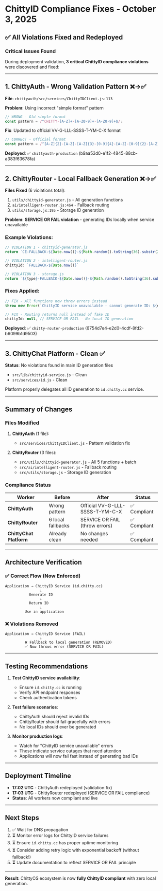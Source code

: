 # ChittyID Compliance Fixes - October 3, 2025

## ✅ All Violations Fixed and Redeployed

### Critical Issues Found
During deployment validation, **3 critical ChittyID compliance violations** were discovered and fixed:

---

## 1. ChittyAuth - Wrong Validation Pattern ❌→✅

**File**: `chittyauth/src/services/ChittyIDClient.js:113`

**Problem**: Using incorrect "simple format" pattern
```javascript
// WRONG - Old simple format
const pattern = /^CHITTY-[A-Z]+-[A-Z0-9]+-[A-Z0-9]+$/;
```

**Fix**: Updated to official VV-G-LLL-SSSS-T-YM-C-X format
```javascript
// CORRECT - Official format
const pattern = /^[A-Z]{2}-[A-Z]-[A-Z]{3}-[0-9]{4}-[A-Z]-[0-9]{2}-[A-Z]-[0-9A-Z]$/;
```

**Deployed**: ✅ `chittyauth-production` (b9aa53d0-e1f2-4845-88cb-a383f63678fa)

---

## 2. ChittyRouter - Local Fallback Generation ❌→✅

**Files Fixed** (6 violations total):
1. `utils/chittyid-generator.js` - All generation functions
2. `ai/intelligent-router.js:464` - Fallback routing
3. `utils/storage.js:195` - Storage ID generation

**Problem**: **SERVICE OR FAIL violation** - generating IDs locally when service unavailable

### Example Violations:
```javascript
// VIOLATION 1 - chittyid-generator.js
return `CE-FALLBACK-${Date.now()}-${Math.random().toString(36).substr(2, 9)}`;

// VIOLATION 2 - intelligent-router.js
chittyId: `FALLBACK-${Date.now()}`

// VIOLATION 3 - storage.js
return `${type}-FALLBACK-${Date.now()}-${Math.random().toString(36).substr(2, 9)}`;
```

### Fixes Applied:
```javascript
// FIX - All functions now throw errors instead
throw new Error(`ChittyID service unavailable - cannot generate ID: ${error.message}`);

// FIX - Routing returns null instead of fake ID
chittyId: null, // SERVICE OR FAIL - No local ID generation
```

**Deployed**: ✅ `chitty-router-production` (6754d7e4-e2d0-4cdf-8fd2-b6099b1d9503)

---

## 3. ChittyChat Platform - Clean ✅

**Status**: No violations found in main ID generation files
- `src/lib/chittyid-service.js` - Clean
- `src/services/id.js` - Clean

Platform properly delegates all ID generation to `id.chitty.cc` service.

---

## Summary of Changes

### Files Modified
1. **ChittyAuth** (1 file):
   - `src/services/ChittyIDClient.js` - Pattern validation fix

2. **ChittyRouter** (3 files):
   - `src/utils/chittyid-generator.js` - All 5 functions + batch
   - `src/ai/intelligent-router.js` - Fallback routing
   - `src/utils/storage.js` - Storage ID generation

### Compliance Status

| Worker | Before | After | Status |
|--------|--------|-------|--------|
| **ChittyAuth** | Wrong pattern | Official VV-G-LLL-SSSS-T-YM-C-X | ✅ Compliant |
| **ChittyRouter** | 6 local fallbacks | SERVICE OR FAIL (throw errors) | ✅ Compliant |
| **ChittyChat Platform** | Already clean | No changes needed | ✅ Compliant |

---

## Architecture Verification

### ✅ Correct Flow (Now Enforced)
```
Application → ChittyID Service (id.chitty.cc)
                ↓
           Generate ID
                ↓
           Return ID
                ↓
         Use in application
```

### ❌ Violations Removed
```
Application → ChittyID Service (FAIL)
                ↓
         ❌ Fallback to local generation (REMOVED)
         ✅ Now throws error (SERVICE OR FAIL)
```

---

## Testing Recommendations

1. **Test ChittyID service availability**:
   - Ensure `id.chitty.cc` is running
   - Verify API endpoint responses
   - Check authentication tokens

2. **Test failure scenarios**:
   - ChittyAuth should reject invalid IDs
   - ChittyRouter should fail gracefully with errors
   - No local IDs should ever be generated

3. **Monitor production logs**:
   - Watch for "ChittyID service unavailable" errors
   - These indicate service outages that need attention
   - Applications will now fail fast instead of generating bad IDs

---

## Deployment Timeline

- **17:02 UTC** - ChittyAuth redeployed (validation fix)
- **17:03 UTC** - ChittyRouter redeployed (SERVICE OR FAIL compliance)
- **Status**: All workers now compliant and live

---

## Next Steps

1. ✅ Wait for DNS propagation
2. ⏳ Monitor error logs for ChittyID service failures
3. ⏳ Ensure `id.chitty.cc` has proper uptime monitoring
4. ⏳ Consider adding retry logic with exponential backoff (without fallback!)
5. ⏳ Update documentation to reflect SERVICE OR FAIL principle

---

**Result**: ChittyOS ecosystem is now **fully ChittyID compliant** with zero local generation.
